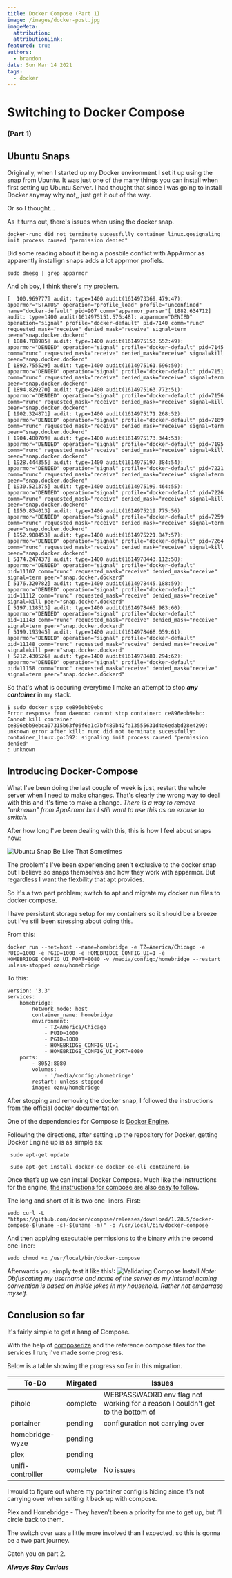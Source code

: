```yaml
---
title: Docker Compose (Part 1)
image: /images/docker-post.jpg
imageMeta:
  attribution:
  attributionLink:
featured: true
authors:
  - brandon
date: Sun Mar 14 2021
tags:
  - docker
---
```


# Switching to Docker Compose
### (Part 1)

## Ubuntu Snaps

Originally, when I started up my Docker environment I set it up using the snap from Ubuntu. It was just one of the many things you can install when first setting up Ubuntu Server. I had thought that since I was going to install Docker anyway why not,, just get it out of the way.

Or so I thought...

As it turns out, there's issues when using the docker snap.

```
docker-runc did not terminate sucessfully container_linux.gosignaling init process caused "permission denied"
```

Did some reading about it being a possbile conflict with AppArmor as apparently installign snaps adds a lot apprmor profiels. 

```
sudo dmesg | grep apparmor
```

And oh boy, I think there's my problem.
```
[  100.969777] audit: type=1400 audit(1614973369.479:47): apparmor="STATUS" operation="profile_load" profile="unconfined" name="docker-default" pid=907 comm="apparmor_parser"[ 1882.634712] audit: type=1400 audit(1614975151.576:48): apparmor="DENIED" operation="signal" profile="docker-default" pid=7140 comm="runc" requested_mask="receive" denied_mask="receive" signal=term peer="snap.docker.dockerd"
[ 1884.708985] audit: type=1400 audit(1614975153.652:49): apparmor="DENIED" operation="signal" profile="docker-default" pid=7145 comm="runc" requested_mask="receive" denied_mask="receive" signal=kill peer="snap.docker.dockerd"
[ 1892.755529] audit: type=1400 audit(1614975161.696:50): apparmor="DENIED" operation="signal" profile="docker-default" pid=7151 comm="runc" requested_mask="receive" denied_mask="receive" signal=term peer="snap.docker.dockerd"
[ 1894.829270] audit: type=1400 audit(1614975163.772:51): apparmor="DENIED" operation="signal" profile="docker-default" pid=7156 comm="runc" requested_mask="receive" denied_mask="receive" signal=kill peer="snap.docker.dockerd"
[ 1902.324871] audit: type=1400 audit(1614975171.268:52): apparmor="DENIED" operation="signal" profile="docker-default" pid=7189 comm="runc" requested_mask="receive" denied_mask="receive" signal=term peer="snap.docker.dockerd"
[ 1904.400709] audit: type=1400 audit(1614975173.344:53): apparmor="DENIED" operation="signal" profile="docker-default" pid=7195 comm="runc" requested_mask="receive" denied_mask="receive" signal=kill peer="snap.docker.dockerd"
[ 1928.444355] audit: type=1400 audit(1614975197.384:54): apparmor="DENIED" operation="signal" profile="docker-default" pid=7221 comm="runc" requested_mask="receive" denied_mask="receive" signal=term peer="snap.docker.dockerd"
[ 1930.521375] audit: type=1400 audit(1614975199.464:55): apparmor="DENIED" operation="signal" profile="docker-default" pid=7226 comm="runc" requested_mask="receive" denied_mask="receive" signal=kill peer="snap.docker.dockerd"
[ 1950.834013] audit: type=1400 audit(1614975219.775:56): apparmor="DENIED" operation="signal" profile="docker-default" pid=7259 comm="runc" requested_mask="receive" denied_mask="receive" signal=term peer="snap.docker.dockerd"
[ 1952.908453] audit: type=1400 audit(1614975221.847:57): apparmor="DENIED" operation="signal" profile="docker-default" pid=7264 comm="runc" requested_mask="receive" denied_mask="receive" signal=kill peer="snap.docker.dockerd"
[ 5174.247437] audit: type=1400 audit(1614978443.112:58): apparmor="DENIED" operation="signal" profile="docker-default" pid=11107 comm="runc" requested_mask="receive" denied_mask="receive" signal=term peer="snap.docker.dockerd"
[ 5176.320782] audit: type=1400 audit(1614978445.188:59): apparmor="DENIED" operation="signal" profile="docker-default" pid=11112 comm="runc" requested_mask="receive" denied_mask="receive" signal=kill peer="snap.docker.dockerd"
[ 5197.118513] audit: type=1400 audit(1614978465.983:60): apparmor="DENIED" operation="signal" profile="docker-default" pid=11143 comm="runc" requested_mask="receive" denied_mask="receive" signal=term peer="snap.docker.dockerd"
[ 5199.193945] audit: type=1400 audit(1614978468.059:61): apparmor="DENIED" operation="signal" profile="docker-default" pid=11148 comm="runc" requested_mask="receive" denied_mask="receive" signal=kill peer="snap.docker.dockerd"
[ 5212.430526] audit: type=1400 audit(1614978481.294:62): apparmor="DENIED" operation="signal" profile="docker-default" pid=11158 comm="runc" requested_mask="receive" denied_mask="receive" signal=term peer="snap.docker.dockerd"
```

So that's what is occuring everytime I make an attempt to stop ***any container*** in my stack. 

```
$ sudo docker stop ce896ebb9ebc
Error response from daemon: cannot stop container: ce896ebb9ebc: Cannot kill container ce896ebb9ebca07315b63f06f6a1c7bf489b42fa13555631d4a6edabd28e4299: unknown error after kill: runc did not terminate sucessfully: container_linux.go:392: signaling init process caused "permission denied"
: unknown
```

## Introducing Docker-Compose

What I've been doing the last couple of week is just, restart the whole server when I need to make changes. That's clearly the wrong way to deal with this and it's time to make a change. 
*There is a way to remove "unknown" from AppArmor but I still want to use this as an excuse to switch.*

After how long I've been dealing with this, this is how I feel about snaps now:

![Ubuntu Snap Be Like That Sometimes](/images/ubuntu-snap.jpg)

The problem's I've been experiencing aren't exclusive to the docker snap but I believe so snaps themselves and how they work with apparmor. But regardless I want the flexbility that apt provides.

So it's a two part problem; switch to apt and migrate my docker run files to docker compose.

I have persistent storage setup for my containers so it should be a breeze but I've still been stressing about doing this.

From this:
```
docker run --net=host --name=homebridge -e TZ=America/Chicago -e PUID=1000 -e PGID=1000 -e HOMEBRIDGE_CONFIG_UI=1 -e HOMEBRIDGE_CONFIG_UI_PORT=8080 -v /media/config:/homebridge --restart unless-stopped oznu/homebridge
```

To this:
```
version: '3.3'
services:
    homebridge:
        network_mode: host
        container_name: homebridge
        environment:
            - TZ=America/Chicago
            - PUID=1000
            - PGID=1000
            - HOMEBRIDGE_CONFIG_UI=1
            - HOMEBRIDGE_CONFIG_UI_PORT=8080
	ports:
	    - 8052:8080
        volumes:
            - '/media/config:/homebridge'
        restart: unless-stopped
        image: oznu/homebridge
```

After stopping and removing the docker snap, I followed the instructions from the official docker documentation. 

One of the dependencies for Compose is [Docker Engine](https://docs.docker.com/engine/install/ubuntu/).

Following the directions, after setting up the repository for Docker, getting Docker Engine up is as simple as: 

```
 sudo apt-get update

 sudo apt-get install docker-ce docker-ce-cli containerd.io
```

Once that’s up we can install Docker Compose. Much like the instructions for the engine, [the instructions for compose are also easy to follow](https://docs.docker.com/compose/install/).

The long and short of it is two one-liners.
First:
```
sudo curl -L "https://github.com/docker/compose/releases/download/1.28.5/docker-compose-$(uname -s)-$(uname -m)" -o /usr/local/bin/docker-compose
```

And then applying executable permissions to the binary with the second one-liner:
```
sudo chmod +x /usr/local/bin/docker-compose
```

Afterwards you simply test it like this!:
![Validating Compose Install](/images/compose-success.png)
*Note: Obfuscating my username and name of the server as my internal naming convention is based on inside jokes in my household. Rather not embarrass myself.*

## Conclusion so far

It's fairly simple to get a hang of Compose.

With the help of [composerize](https://www.composerize.com/) and the reference compose files for the services I run; I've made some progress.

Below is a table showing the progress so far in this migration. 

| To-Do | Mirgated | Issues |
| -------- | -------- | -------- |
| pihole | complete | WEBPASSWAORD env flag not working for a reason I couldn't get to the bottom of |
| portainer | pending | configuration not carrying over |
| homebridge-wyze | pending | |
| plex | pending | |
| unifi-controlller | complete | No issues |

I would to figure out where my portainer config is hiding since it’s not carrying over when setting it back up with compose. 

Plex and Homebridge - They haven’t been a priority for me to get up, but I’ll circle back to them.

The switch over was a little more involved than I expected, so this is gonna be a two part journey.

Catch you on part 2.

***Always Stay Curious***